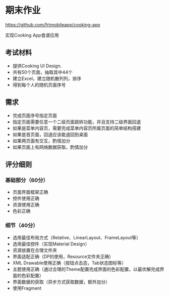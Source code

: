 # 期末作业

https://github.com/frtmobileapp/cooking-app

实现Cooking App食谱应用

## 考试材料

* 提供Cooking UI Design.
* 共有50个页面，抽取其中44个
* 建立Excel，建立随机散列列，排序
* 得到每个人的随机页面序号

## 需求

* 完成页面序号指定页面
* 指定页面需要任意一个二级页面跳转功能，并且支持二级界面回退
* 如果是菜单内容页，需要完成菜单内容页所属页面的简单结构搭建
* 如果是首页面，回退应该能退回到桌面
* 如果两页面有交互，酌情加分
* 如果页面上有网络数据获取，酌情加分

## 评分细则

### 基础部分（60分）

* 页面界面框架正确
* 控件使用正确
* 资源使用正确
* 色彩正确

### 细节（40分）

* 选用最佳布局方式（Relative、LinearLayout、FrameLayout等）
* 选用最佳控件（实现Material Design）
* 资源放置在合理文件夹
* 界面适配正确（DP的使用，Resource文件夹正确）
* XML Drawable使用正确（按钮点击态，Tab状态图标等）
* 主题使用正确（通过合理的Theme配置完成界面的色彩配置，以最优解完成界面的色彩配置）
* 界面数据的获取（异步方式获取数据，额外加分）
* 使用Fragment